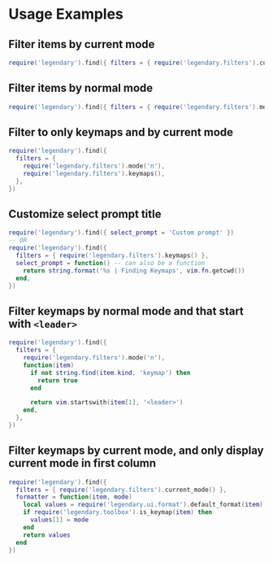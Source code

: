 # Usage Examples

## Filter items by current mode

```lua
require('legendary').find({ filters = { require('legendary.filters').current_mode() } })
```

## Filter items by normal mode

```lua
require('legendary').find({ filters = { require('legendary.filters').mode('n') } })
```

## Filter to only keymaps and by current mode

```lua
require('legendary').find({
  filters = {
    require('legendary.filters').mode('n'),
    require('legendary.filters').keymaps(),
  },
})
```

## Customize select prompt title

```lua
require('legendary').find({ select_prompt = 'Custom prompt' })
-- OR
require('legendary').find({
  filters = { require('legendary.filters').keymaps() },
  select_prompt = function() -- can also be a function
    return string.format('%s | Finding Keymaps', vim.fn.getcwd())
  end,
})
```

## Filter keymaps by normal mode and that start with `<leader>`

```lua
require('legendary').find({
  filters = {
    require('legendary.filters').mode('n'),
    function(item)
      if not string.find(item.kind, 'keymap') then
        return true
      end

      return vim.startswith(item[1], '<leader>')
    end,
  },
})
```

## Filter keymaps by current mode, and only display current mode in first column

```lua
require('legendary').find({
  filters = { require('legendary.filters').current_mode() },
  formatter = function(item, mode)
    local values = require('legendary.ui.format').default_format(item)
    if require('legendary.toolbox').is_keymap(item) then
      values[1] = mode
    end
    return values
  end
})
```
